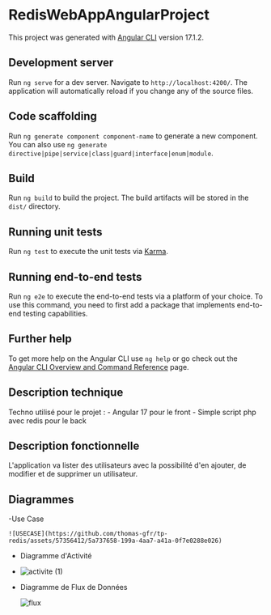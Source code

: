 # RedisWebAppAngularProject

This project was generated with [Angular CLI](https://github.com/angular/angular-cli) version 17.1.2.

## Development server

Run `ng serve` for a dev server. Navigate to `http://localhost:4200/`. The application will automatically reload if you change any of the source files.

## Code scaffolding

Run `ng generate component component-name` to generate a new component. You can also use `ng generate directive|pipe|service|class|guard|interface|enum|module`.

## Build

Run `ng build` to build the project. The build artifacts will be stored in the `dist/` directory.

## Running unit tests

Run `ng test` to execute the unit tests via [Karma](https://karma-runner.github.io).

## Running end-to-end tests

Run `ng e2e` to execute the end-to-end tests via a platform of your choice. To use this command, you need to first add a package that implements end-to-end testing capabilities.

## Further help

To get more help on the Angular CLI use `ng help` or go check out the [Angular CLI Overview and Command Reference](https://angular.io/cli) page.

## Description technique
Techno utilisé pour le projet : 
    - Angular 17 pour le front
    - Simple script php avec redis pour le back

## Description fonctionnelle
L'application va lister des utilisateurs avec la possibilité d'en ajouter, de modifier et de supprimer un utilisateur.

## Diagrammes

-Use Case

    ![USECASE](https://github.com/thomas-gfr/tp-redis/assets/57356412/5a737658-199a-4aa7-a41a-0f7e0288e026)

- Diagramme d'Activité
- 
  ![activite (1)](https://github.com/thomas-gfr/tp-redis/assets/57356412/92c181cf-9047-40eb-a8f7-6acad403320d)
    
- Diagramme de Flux de Données

    ![flux](https://github.com/thomas-gfr/tp-redis/assets/57356412/ad8bfa47-4d87-4d83-aa15-bcc345850d54)
